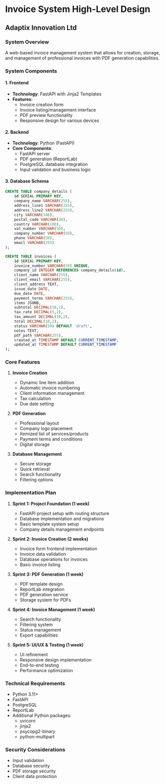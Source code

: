 
# Invoice System High-Level Design
## Adaptix Innovation Ltd

### System Overview
A web-based invoice management system that allows for creation, storage, and management of professional invoices with PDF generation capabilities.

### System Components

#### 1. Frontend
- **Technology**: FastAPI with Jinja2 Templates
- **Features**:
  - Invoice creation form
  - Invoice listing/management interface
  - PDF preview functionality
  - Responsive design for various devices

#### 2. Backend
- **Technology**: Python (FastAPI)
- **Core Components**:
  - FastAPI server
  - PDF generation (ReportLab)
  - PostgreSQL database integration
  - Input validation and business logic

#### 3. Database Schema
```sql
CREATE TABLE company_details (
    id SERIAL PRIMARY KEY,
    company_name VARCHAR(255),
    address_line1 VARCHAR(255),
    address_line2 VARCHAR(255),
    city VARCHAR(100),
    postal_code VARCHAR(20),
    country VARCHAR(100),
    vat_number VARCHAR(50),
    company_number VARCHAR(50),
    phone VARCHAR(50),
    email VARCHAR(255)
);

CREATE TABLE invoices (
    id SERIAL PRIMARY KEY,
    invoice_number VARCHAR(50) UNIQUE,
    company_id INTEGER REFERENCES company_details(id),
    client_name VARCHAR(255),
    client_email VARCHAR(255),
    client_address TEXT,
    issue_date DATE,
    due_date DATE,
    payment_terms VARCHAR(255),
    items JSONB,
    subtotal DECIMAL(10,2),
    tax_rate DECIMAL(5,2),
    tax_amount DECIMAL(10,2),
    total DECIMAL(10,2),
    status VARCHAR(50) DEFAULT 'draft',
    notes TEXT,
    pdf_path VARCHAR(255),
    created_at TIMESTAMP DEFAULT CURRENT_TIMESTAMP,
    updated_at TIMESTAMP DEFAULT CURRENT_TIMESTAMP
);
```

### Core Features

1. **Invoice Creation**
   - Dynamic line item addition
   - Automatic invoice numbering
   - Client information management
   - Tax calculation
   - Due date setting

2. **PDF Generation**
   - Professional layout
   - Company logo placement
   - Itemized list of services/products
   - Payment terms and conditions
   - Digital storage

3. **Database Management**
   - Secure storage
   - Quick retrieval
   - Search functionality
   - Filtering options

### Implementation Plan

1. **Sprint 1: Project Foundation (1 week)**
   - FastAPI project setup with routing structure
   - Database implementation and migrations
   - Basic template system setup
   - Company details management endpoints

2. **Sprint 2: Invoice Creation (2 weeks)**
   - Invoice form frontend implementation
   - Invoice data validation
   - Database operations for invoices
   - Basic invoice listing

3. **Sprint 3: PDF Generation (1 week)**
   - PDF template design
   - ReportLab integration
   - PDF generation service
   - Storage system for PDFs

4. **Sprint 4: Invoice Management (1 week)**
   - Search functionality
   - Filtering system
   - Status management
   - Export capabilities

5. **Sprint 5: UI/UX & Testing (1 week)**
   - UI refinement
   - Responsive design implementation
   - End-to-end testing
   - Performance optimization

### Technical Requirements
- Python 3.11+
- FastAPI
- PostgreSQL
- ReportLab
- Additional Python packages:
  - uvicorn
  - jinja2
  - psycopg2-binary
  - python-multipart

### Security Considerations
- Input validation
- Database security
- PDF storage security
- Client data protection
